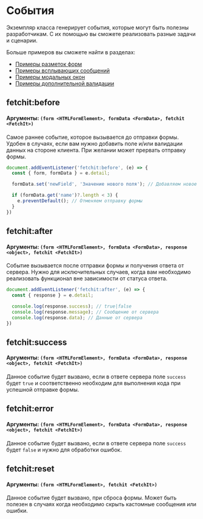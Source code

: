 # События

Экземпляр класса генерирует события, которые могут быть полезны разработчикам. С их помощью вы сможете реализовать разные задачи и сценарии.

Больше примеров вы сможете найти в разделах:

- [Примеры разметок форм](/components/fetchit/examples/form/)
- [Примеры всплывающих сообщений](/components/fetchit/examples/notifications/)
- [Примеры модальных окон](/components/fetchit/examples/modals/)
- [Примеры дополнительной валидации](/components/fetchit/examples/validation/)

## fetchit:before

#### Аргументы: `(form <HTMLFormElement>, formData <FormData>, fetchit <FetchIt>)`

Самое раннее событие, которое вызывается до отправки формы. Удобен в случаях, если вам нужно добавить поле и/или валидации данных на стороне клиента. При желании может прервать отправку формы.

```js
document.addEventListener('fetchit:before', (e) => {
  const { form, formData } = e.detail;

  formData.set('newField', 'Значение нового поля'); // Добавляем новое поле

  if (formData.get('name')?.length < 3) {
    e.preventDefault(); // Отменяем отправку формы
  }
})
```

## fetchit:after

#### Аргументы: `(form <HTMLFormElement>, formData <FormData>, response <object>, fetchit <FetchIt>)`

Событие вызывается после отправки формы и получения ответа от сервера. Нужно для исключительных случаев, когда вам необходимо реализовать функционал вне зависимости от статуса ответа.

```js
document.addEventListener('fetchit:after', (e) => {
  const { response } = e.detail;

  console.log(response.success); // true|false
  console.log(response.message); // Сообщение от сервера
  console.log(response.data); // Данные от сервера
})
```

## fetchit:success

#### Аргументы: `(form <HTMLFormElement>, formData <FormData>, response <object>, fetchit <FetchIt>)`

Данное событие будет вызвано, если в ответе сервера поле `success` будет `true` и соответственно необходим для выполнения кода при успешной отправке формы.

## fetchit:error

#### Аргументы: `(form <HTMLFormElement>, formData <FormData>, response <object>, fetchit <FetchIt>)`

Данное событие будет вызвано, если в ответе сервера поле `success` будет `false` и нужно для обработки ошибок.

## fetchit:reset

#### Аргументы: `(form <HTMLFormElement>, fetchit <FetchIt>)`

Данное событие будет вызвано, при сброса формы. Может быть полезен в случаях когда необходимо скрыть кастомные сообщения или ошибки.
